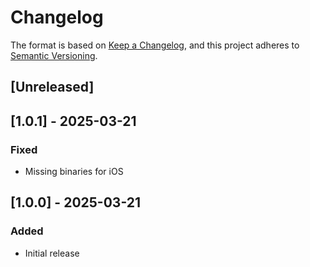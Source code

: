 # Changelog

The format is based on [Keep a Changelog](https://keepachangelog.com/en/1.0.0/),
and this project adheres to [Semantic Versioning](https://semver.org/spec/v2.0.0.html).

## [Unreleased]

## [1.0.1] - 2025-03-21

### Fixed

- Missing binaries for iOS

## [1.0.0] - 2025-03-21

### Added

- Initial release
